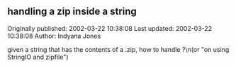 ## handling a zip inside a string 
Originally published: 2002-03-22 10:38:08 
Last updated: 2002-03-22 10:38:08 
Author: Indyana Jones 
 
given a string that has the contents of a .zip, how to handle ?\n(or "on using StringIO and zipfile")